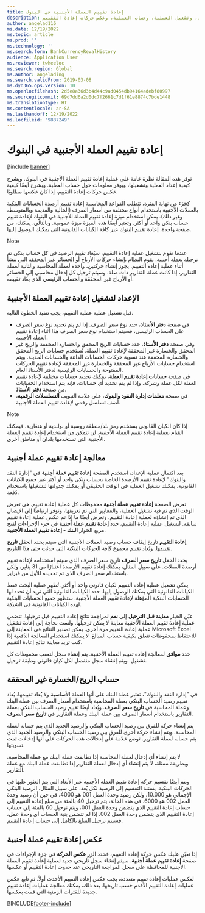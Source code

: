 ```yaml
---
title: إعادة تقييم العملة الأجنبية في البنوك
description: توفر هذه المقالة نظرة عامة على عملية إعادة تقييم العملة الأجنبية في البنوك. وهو يتضمن معلومات حول الإعداد، وتشغيل العملية، وحساب العملية، وعكس حركات إعادة التقييم.
author: angelad116
ms.date: 12/19/2022
ms.topic: article
ms.prod: ''
ms.technology: ''
ms.search.form: BankCurrencyRevalHistory
audience: Application User
ms.reviewer: twheeloc
ms.search.region: Global
ms.author: angelading
ms.search.validFrom: 2019-03-08
ms.dyn365.ops.version: 10
ms.openlocfilehash: 2d5e8a36d3b4d44c9ad0454db94164adebf80997
ms.sourcegitcommit: 69d7dd6a2d0dc7f2661c7d1f61e8874c7bde1448
ms.translationtype: HT
ms.contentlocale: ar-SA
ms.lasthandoff: 12/19/2022
ms.locfileid: "9887249"
---
```

# <a name="bank-foreign-currency-revaluation"></a>إعادة تقييم العملة الأجنبية في البنوك

[!include [banner](../includes/banner.md)]


توفر هذه المقالة نظرة عامة على عملية إعادة تقييم العملة الأجنبية في البنوك. ويشرح كيفية إعداد العملية وتشغيلها، ويوفر معلومات حول حساب العملية. ويشرح أيضًا كيفية عكس حركات إعادة التقييم، إذا كان عكسها مطلوبًا.

كجزء من نهاية الفترة، تتطلب القواعد المحاسبية إعادة تقييم أرصدة الحسابات البنكية بالعملات الأجنبية باستخدام أنواع مختلفة من أسعار الصرف (الحالية والقديمة وبالمتوسط، وغير ذلك). يمكن استخدام ميزة إعادة تقييم العملة الأجنبية في البنوك لإعادة تقييم حساب بنكي واحد أو أكثر. وتعتبر أيضًا هذه الميزة ميزة عمومية. وبالتالي، يمكنك، من صفحة واحدة، إعادة تقييم البنوك عبر كافة الكيانات القانونية التي يمكنك الوصول إليها.

> [!NOTE]
> عندما تقوم بتشغيل عملية إعادة التقييم، سيُعاد تقييم الرصيد في كل حساب بنكي تم ترحيله بعملة أجنبية. يقوم النظام بإنشاء حركات الأرباح أو الخسائر غير المحققة التي تنشأ أثناء عملية إعادة التقييم. يجوز إنشاء حركتين، واحدة لعملة المحاسبة والثانية لعملة التقارير، إذا كانت عملة التقارير ذات صلة. وسيتم ترحيل كل إدخال محاسبي إلى الخسائر أو الأرباح غير المحققة والحساب الرئيسي الذي يعُاد تقييمه.

## <a name="prepare-to-run-foreign-currency-revaluation"></a>الإعداد لتشغيل إعادة تقييم العملة الأجنبية

قبل تشغيل عملية عملية التقييم، يجب تنفيذ الخطوة التالية.

- في صفحة **دفتر الأستاذ**، حدد نوع سعر الصرف. إذا لم يتم تحديد نوع سعر الصرف على الحساب الرئيسي، فسيتم استخدام نوع سعر الصرف هذا أثناء إعادة تقييم العملة الأجنبية.
- وفي صفحة **دفتر الأستاذ**، حدد حسابات الربح المحقق والخسارة المحققة والربح غير المحقق والخسارة غير المحققة لإعادة تقييم العملة. تُستخدم حسابات الربح المحقق والخسارة المحققة عند تسوية حركات الحسابات الدائنة والحسابات المدينة. ويتم استخدام حسابات الأرباح غير المحققة والخسارة غير المحققة لإعادة تقييم الحركات المفتوحة والحسابات الرئيسية لدفتر الأستاذ العام.
- في صفحة **حسابات إعادة تقييم العملة**، يمكنك تحديد حسابات مختلفة لإعادة تقييم العملة لكل عملة وشركة. وإذا لم يتم تحديد أي حسابات، فإنه يتم استخدام الحسابات من صفحة **دفتر الأستاذ**.
- في صفحة **معلمات إدارة النقود والبنوك**، على علامة التبويب **التسلسلات الرقمية**، أضف تسلسل رقمي لإعادة تقييم العملة الأجنبية.


> [!NOTE]
> إذا كان الكيان القانوني يستخدم رمز بلد/منطقة روسية أو بولندية أو هنغارية، فيمكنك القيام بعملية إعادة تقييم العملة الأجنبية. لن تتمكن من استخدام إعادة تقييم العملة الأجنبية التي تستخدمها بلدان أو مناطق أخرى.

## <a name="process-foreign-currency-revaluation"></a>معالجة إعادة تقييم عملة أجنبية

بعد اكتمال عملية الإعداد، استخدم الصفحة **إعادة تقييم عملة أجنبية** في "إدارة النقد والبنوك" لإعادة تقييم الأرصدة الخاصة بحساب بنكي واحد أو أكثر عبر جميع الكيانات القانونية. يمكنك تشغيل العملية في الوقت الحقيقي أو يمكنك جدولتها لتشغيلها باستخدام دُفعة.

تعرض الصفحة **إعادة تقييم عملة أجنبية** محفوظات كل عملية إعادة تقييم. هي تعرض الوقت الذي تم فيه تشغيل العملية، والمعايير التي تم تعريفها، وتوفر ارتباطًا إلى الإيصال الذي تم إنشاؤه لعملية إعادة التقييم. وتعرض أيضًا ما إذا تم عكس عملية إعادة تقييم سابقة. لتشغيل عملية إعادة التقييم، حدد **إعادة تقييم عملة أجنبية** في جزء الإجراءات لفتح مربع الحوار **البنك - إعادة تقييم العملة الأجنبية**.

يحدد الحقل **تاريخ‏‎ إعادة التقييم** تاريخ إيقاف حساب رصيد العملات الأجنبية التي سيتم تقييمها. ويُعاد تقييم مجموع كافة الحركات البنكية التي حدثت حتى هذا التاريخ.

يحدد الحقل **تاريخ سعر الصرف** تاريخ سعر الصرف الذي سيتم استخدامه لإعادة تقييم أرصدة العملات. على سبيل المثال، يمكنك إعادة تقييم الأرصدة اعتبارًا من 31 يناير، ولكن باستخدام سعر الصرف الذي تم تحديده للأول من فبراير.

يمكن تشغيل عملية إعادة التقييم لكيان قانوني واحد أو أكثر. تُظهر عملية البحث فقط الكيانات القانونية التي يمكنك الوصول إليها. حدد الكيانات القانونية التي تريد أن تحدد لها الحسابات البنكية المؤهلة لإعادة تقييم العملة الأجنبية. ستظهر جميع الحسابات البنكية لهذه الكيانات القانونية في الشبكة.

عيّن الخيار **معاينة قبل الترحيل** إلى **نعم** لمراجعة نتائج إعادة التقييم قبل ترحيلها. تتضمن عملية إعادة تقييم العملة الأجنبية معاينة لا يمكن ترحيلها. ولست بحاجة إلى إعادة تشغيل عملية إعادة التقييم مرة أخرى. يمكن تصدير النتائج في المعاينة إلى Microsoft Excel للاحتفاظ بمحفوظات تتعلق بكيفية حساب المبالغ. لا يمكنك استخدام المعالجة الدُفعية إذا كنت تريد معاينة نتائج إعادة التقييم.

حدد **موافق** لمعالجة إعادة تقييم العملة الأجنبية. يتم إنشاء سجل لتعقب محفوظات كل تشغيل. ويتم إنشاء سجل منفصل لكل كيان قانوني وطبقة ترحيل.

## <a name="calculate-unrealized-gainloss"></a>حساب الربح/الخسارة غير المحققة

في "إدارة النقد والبنوك"، تعتبر عملة البنك على أنها العملة الأساسية ولا يُعاد تقييمها. يُعاد تقييم رصيد الحساب البنكي بعملة المحاسبة باستخدام أسعار الصرف بين عملة البنك وعملة المحاسبة في **تاريخ سعر الصرف**. ويُعاد أيضًا تقييم رصيد الحساب البنكي بعملة التقارير باستخدام أسعار الصرف بين عملة البنك وعملة التقارير في **تاريخ سعر الصرف**.

يتم إنشاء حركة للفرق بين رصيد الحساب البنكي والرصيد الجديد الذي يتم حسابه لعملة المحاسبة. ويتم إنشاء حركة أخرى للفرق بين رصيد الحساب البنكي والرصيد الجديد الذي يتم حسابه لعملة التقارير. توضع علامة على إدخالات هذه الحركات على أنها إدخالات تمت تسويتها. 

لا يتم إنشاء أي إدخال لعملة المحاسبة إذا تطابقت عملة البنك مع عملة المحاسبة. وبطريقة ممثلة، لا يتم إنشاء أي إدخال لعملة التقارير إذا تطابقت عملة البنك مع عملة التقارير.

ويتم أيضًا تقسيم حركة إعادة تقييم العملة الأجنبية عبر الأبعاد التي يتم العثور عليها في الحركات البنكية. يستند التقسيم إلى الرصيد لكل بُعد. على سبيل المثال، الرصيد البنكي الإجمالي هو 10.000، ولكن رصيد وحدة العمل 001 هو 4000، في حين أن رصيد وحدة العمل 002 هو 6000. في هذه الحالة، يتم ترحيل 40 بالمئة من مبلغ إعادة التقييم إلى حساب إعادة التقييم الذي يتضمن وحدة العمل 001، ويتم ترحيل 60 بالمئة إلى حساب إعادة التقييم الذي يتضمن وحدة العمل 002. إذا لم تتضمن بنية الحساب أي وحدة عمل، فسيتم ترحيل المبلغ بالكامل إلى حساب إعادة التقييم.

## <a name="reverse-foreign-currency-revaluation"></a>عكس إعادة تقييم عملة أجنبية

إذا تعيّن عليك عكس حركة إعادة التقييم، فحدد الزر **عكس الحركة** في جزء الإجراءات في صفحة **إعادة تقييم عملة أجنبية**. سيتم إنشاء سجل تاريخي جديد لعملية إعادة تقييم العملة الأجنبية للمحافظة على سجل المراجعة‬ التاريخي عند حدوث إعادة التقييم أو عكسها.

لعكس عمليات إعادة تقييم متعددة، يجب عكس إعادة التقييم الأحدث أولاً. ثم تابع عكس عمليات إعادة التقييم الأقدم حسب تاريخها. بعد ذلك، يمكنك معالجة عمليات إعادة تقييم جديدة للفترات الزمنية التي قمت بعكسها.


[!INCLUDE[footer-include](../../includes/footer-banner.md)]
